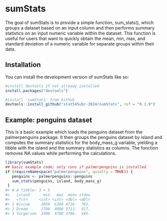 
# sumStats

The goal of sumStats is to provide a simple function, sum_stats(), which
groups a dataset based on an input column and then performs summary
statistics on an input numeric variable within the dataset. This
function is useful for users that want to quickly obtain the mean, min,
max, and standard deviation of a numeric variable for separate groups
within their data.

## Installation

You can install the development version of sumStats like so:

``` r
#install devtools if not already installed
install.packages("devtools")

#install 'sumStats' from Github
devtools::install_github("stat545ubc-2024/sumStats", ref = "0.1.0")
```

## Example: penguins dataset

This is a basic example which loads the penguins dataset from the
palmerpenguins package. It then groups the penguins dataset by island
and computes the summary statistics for the body_mass_g variable,
yielding a tibble with the island and the summary statistics as columns.
The function removes NA values while performing the calculations.

``` r
library(sumStats)
## basic example code; only runs if palmerpenguins is installed
if (requireNamespace("palmerpenguins", quietly = TRUE)) {
   penguins <- palmerpenguins::penguins
   sum_stats(penguins, island, body_mass_g)
 }
#> # A tibble: 3 × 5
#>   island      min   max  mean stdev
#>   <fct>     <int> <int> <dbl> <dbl>
#> 1 Biscoe     2850  6300 4716.  783.
#> 2 Dream      2700  4800 3713.  417.
#> 3 Torgersen  2900  4700 3706.  445.
```
